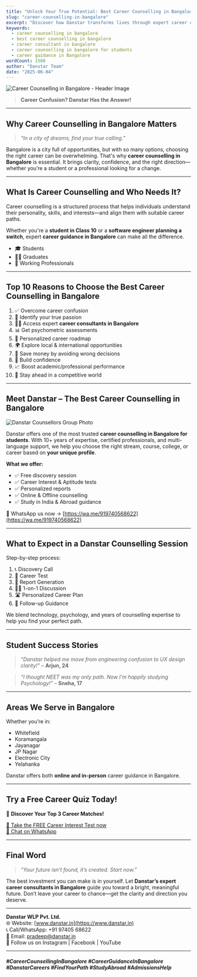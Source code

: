 ```yaml
---
title: "Unlock Your True Potential: Best Career Counselling in Bangalore for Students and Professionals"
slug: "career-counselling-in-bangalore"
excerpt: "Discover how Danstar transforms lives through expert career counselling in Bangalore for students and professionals. Explore career guidance services, success stories, and how to take your first step toward clarity."
keywords:
  - career counselling in bangalore
  - best career counselling in bangalore
  - career consultant in bangalore
  - career counselling in bangalore for students
  - career guidance in Bangalore
wordCount: 1500
author: "Danstar Team"
date: "2025-06-04"
---
```


![Career Counselling in Bangalore - Header Image](https://danstar.in/images/header-career.jpg)

> **Career Confusion? Danstar Has the Answer!**

---

## Why Career Counselling in Bangalore Matters

> _“In a city of dreams, find your true calling.”_

Bangalore is a city full of opportunities, but with so many options, choosing the right career can be overwhelming. That's why **career counselling in Bangalore** is essential. It brings clarity, confidence, and the right direction—whether you’re a student or a professional looking for a change.

---

## What Is Career Counselling and Who Needs It?

Career counselling is a structured process that helps individuals understand their personality, skills, and interests—and align them with suitable career paths.

Whether you're a **student in Class 10** or a **software engineer planning a switch**, expert **career guidance in Bangalore** can make all the difference.

- 🎓 Students
- 🧑‍🎓 Graduates
- 💼 Working Professionals

---

## Top 10 Reasons to Choose the Best Career Counselling in Bangalore

1. ✅ Overcome career confusion  
2. 🎯 Identify your true passion  
3. 👨‍🏫 Access expert **career consultants in Bangalore**  
4. 📊 Get psychometric assessments  
5. 🧭 Personalized career roadmap  
6. 🌍 Explore local & international opportunities  
7. 💸 Save money by avoiding wrong decisions  
8. 🧠 Build confidence  
9. 📈 Boost academic/professional performance  
10. 🚀 Stay ahead in a competitive world  

---

## Meet Danstar – The Best Career Counselling in Bangalore

![Danstar Counsellors Group Photo](https://danstar.in/images/team.jpg)

Danstar offers one of the most trusted **career counselling in Bangalore for students**. With 10+ years of expertise, certified professionals, and multi-language support, we help you choose the right stream, course, college, or career based on **your unique profile**.

**What we offer:**

- ✅ Free discovery session  
- ✅ Career Interest & Aptitude tests  
- ✅ Personalized reports  
- ✅ Online & Offline counselling  
- ✅ Study in India & Abroad guidance  

📱 WhatsApp us now → [https://wa.me/919740568622](https://wa.me/919740568622)

---

## What to Expect in a Danstar Counselling Session

Step-by-step process:

1. 📞 Discovery Call  
2. 🧠 Career Test  
3. 📑 Report Generation  
4. 🧍‍♂️ 1-on-1 Discussion  
5. 🛣️ Personalized Career Plan  
6. 🔁 Follow-up Guidance  

We blend technology, psychology, and years of counselling expertise to help you find your perfect path.

---

## Student Success Stories

> _“Danstar helped me move from engineering confusion to UX design clarity!”_ – **Arjun, 24**

> _“I thought NEET was my only path. Now I’m happily studying Psychology!”_ – **Sneha, 17**

---

## Areas We Serve in Bangalore

Whether you’re in:

- Whitefield
- Koramangala
- Jayanagar
- JP Nagar
- Electronic City
- Yelahanka

Danstar offers both **online and in-person** career guidance in Bangalore.

---

## Try a Free Career Quiz Today!

🎯 **Discover Your Top 3 Career Matches!**

[📲 Take the FREE Career Interest Test now](https://danstar.in)  
[💬 Chat on WhatsApp](https://wa.me/919740568622)

---

## Final Word

> _“Your future isn’t found, it’s created. Start now.”_

The best investment you can make is in yourself. Let **Danstar’s expert career consultants in Bangalore** guide you toward a bright, meaningful future. Don’t leave your career to chance—get the clarity and direction you deserve.

---

**Danstar WLP Pvt. Ltd.**  
🌐 Website: [www.danstar.in](https://www.danstar.in)  
📞 Call/WhatsApp: +91 97405 68622  
📧 Email: pradeep@danstar.in  
📱 Follow us on Instagram | Facebook | YouTube

---

##### #CareerCounsellingInBangalore #CareerGuidanceInBangalore #DanstarCareers #FindYourPath #StudyAbroad #AdmissionsHelp
